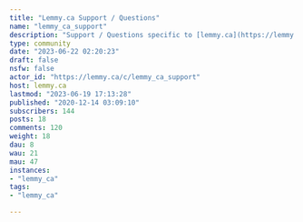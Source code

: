 ```yaml
---
title: "Lemmy.ca Support / Questions" 
name: "lemmy_ca_support"
description: "Support / Questions specific to [lemmy.ca](https://lemmy.ca/).For support / questions related to the lemmy software itself, go to [!lemmy_support@lemmy.ml](/c/lemmy_support@lemmy.ml) "
type: community
date: "2023-06-22 02:20:23"
draft: false
nsfw: false
actor_id: "https://lemmy.ca/c/lemmy_ca_support"
host: lemmy.ca
lastmod: "2023-06-19 17:13:28"
published: "2020-12-14 03:09:10"
subscribers: 144
posts: 18
comments: 120
weight: 18
dau: 8
wau: 21
mau: 47
instances:
- "lemmy_ca"
tags: 
- "lemmy_ca"

---
```

